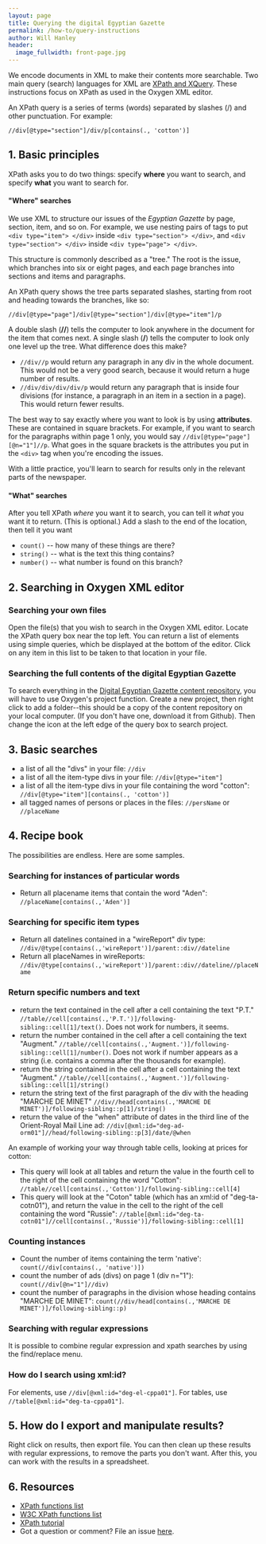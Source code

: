 ```yaml
---
layout: page
title: Querying the digital Egyptian Gazette
permalink: /how-to/query-instructions
author: Will Hanley
header:
  image_fullwidth: front-page.jpg
---
```

We encode documents in XML to make their contents more searchable. Two main query (search) languages for XML are [XPath and XQuery](https://www.w3.org/TR/xpath-datamodel-30/). These instructions focus on XPath as used in the Oxygen XML editor.

An XPath query is a series of terms (words) separated by slashes (/) and other punctuation. For example:

`//div[@type="section"]/div/p[contains(., 'cotton')]`

## 1. Basic principles
XPath asks you to do two things: specify **where** you want to search, and specify **what** you want to search for.

#### "Where" searches
We use XML to structure our issues of the *Egyptian Gazette* by page, section, item, and so on. For example, we use nesting pairs of tags to put `<div type="item"> </div>` inside `<div type="section"> </div>`, and `<div type="section"> </div>` inside `<div type="page"> </div>`.

This structure is commonly described as a "tree." The root is the issue, which branches into six or eight pages, and each page branches into sections and items and paragraphs.

An XPath query shows the tree parts separated slashes, starting from root and heading towards the branches, like so:

`//div[@type="page"]/div[@type="section"]/div[@type="item"]/p`

A double slash (**//**) tells the computer to look anywhere in the document for the item that comes next. A single slash (**/**) tells the computer to look only one level up the tree. What difference does this make?

- `//div//p` would return any paragraph in any div in the whole document. This would not be a very good search, because it would return a huge number of results.
- `//div/div/div/div/p` would return any paragraph that is inside four divisions (for instance, a paragraph in an item in a section in a page). This would return fewer results.

The best way to say exactly where you want to look is by using **attributes**. These are contained in square brackets. For example, if you want to search for the paragraphs within page 1 only, you would say `//div[@type="page"][@n="1"]//p`. What goes in the square brackets is the attributes you put in the `<div>` tag when you're encoding the issues.

With a little practice, you'll learn to search for results only in the relevant parts of the newspaper.

#### "What" searches
After you tell XPath *where* you want it to search, you can tell it *what* you want it to return. (This is optional.) Add a slash to the end of the location, then tell it you want
- `count()` -- how many of these things are there?
- `string()` -- what is the text this thing contains?
- `number()` -- what number is found on this branch?

## 2. Searching in Oxygen XML editor

### Searching your own files
Open the file(s) that you wish to search in the Oxygen XML editor. Locate the XPath query box near the top left. You can return a list of elements using simple queries, which be displayed at the bottom of the editor. Click on any item in this list to be taken to that location in your file.

### Searching the full contents of the digital Egyptian Gazette
To search everything in the [Digital Egyptian Gazette content repository](https://github.com/dig-eg-gaz/content), you will have to use Oxygen's project function. Create a new project, then right click to add a folder--this should be a copy of the content repository on your local computer. (If you don't have one, download it from Github). Then change the icon at the left edge of the query box to search project.

## 3. Basic searches
- a list of all the "divs" in your file: `//div`
- a list of all the item-type divs in your file: `//div[@type="item"]`
- a list of all the item-type divs in your file containing the word "cotton": `//div[@type="item"][contains(., 'cotton')]`
- all tagged names of persons or places in the files: `//persName` or `//placeName`

<!--- how to deal with case sensitive searches? --->

## 4. Recipe book
The possibilities are endless. Here are some samples.

### Searching for instances of particular words
- Return all placename items that contain the word "Aden": `//placeName[contains(.,'Aden')]`

### Searching for specific item types
- Return all datelines contained in a "wireReport" div type: `//div/@type[contains(.,'wireReport')]/parent::div//dateline`
- Return all placeNames in wireReports: `//div/@type[contains(.,'wireReport')]/parent::div//dateline//placeName`

### Return specific numbers and text
- return the text contained in the cell after a cell containing the text "P.T." `//table//cell[contains(.,'P.T.')]/following-sibling::cell[1]/text()`. Does not work for numbers, it seems.
- return the number contained in the cell after a cell containing the text "Augment." `//table//cell[contains(.,'Augment.')]/following-sibling::cell[1]/number()`. Does not work if number appears as a string (i.e. contains a comma after the thousands for example).
- return the string contained in the cell after a cell containing the text "Augment." `//table//cell[contains(.,'Augment.')]/following-sibling::cell[1]/string()`
- return the string text of the first paragraph of the div with the heading "MARCHE DE MINET" `//div//head[contains(.,'MARCHE DE MINET')]/following-sibling::p[1]/string()`
- return the value of the "when" attribute of dates in the third line of the Orient-Royal Mail Line ad: `//div[@xml:id="deg-ad-orm01"]//head/following-sibling::p[3]/date/@when`

An example of working your way through table cells, looking at prices for cotton:

- This query will look at all tables and return the value in the fourth cell to the right of the cell containing the word "Cotton": `//table//cell[contains(.,'Cotton')]/following-sibling::cell[4]`
- This query will look at the "Coton" table (which has an xml:id of "deg-ta-cotn01"), and return the value in the cell to the right of the cell containing the word "Russie":  `//table[@xml:id="deg-ta-cotn01"]//cell[contains(.,'Russie')]/following-sibling::cell[1]`

### Counting instances
- Count the number of items containing the term 'native': `count(//div[contains(., 'native')])`
- count the number of ads (divs) on page 1 (div n="1"): `count(//div[@n="1"]//div)`
- count the number of paragraphs in the division whose heading contains "MARCHE DE MINET": `count(//div/head[contains(.,'MARCHE DE MINET')]/following-sibling::p)`

### Searching with regular expressions
It is possible to combine regular expression and xpath searches by using the find/replace menu. <!--- explain further --->

### How do I search using xml:id?

For elements, use `//div[@xml:id="deg-el-cppa01"]`. For tables, use `//table[@xml:id="deg-ta-cppa01"]`.

## 5. How do I export and manipulate results?

Right click on results, then export file. You can then clean up these results with regular expressions, to remove the parts you don't want. After this, you can work with the results in a spreadsheet.

## 6. Resources

- [XPath functions list](http://www.w3schools.com/xml/xsl_functions.asp)
- [W3C XPath functions list](https://www.w3.org/TR/2010/REC-xpath-functions-20101214/#func-number)
- [XPath tutorial](http://www.w3schools.com/xml/xpath_intro.asp)
- Got a question or comment? File an issue [here](https://github.com/dig-eg-gaz/dig-eg-gaz.github.io/blob/master/_pages/how-to/query-instructions.md).
